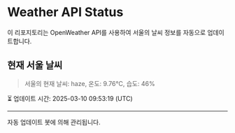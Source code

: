 
# Weather API Status

이 리포지토리는 OpenWeather API를 사용하여 서울의 날씨 정보를 자동으로 업데이트합니다.

## 현재 서울 날씨
> 서울의 현재 날씨: haze, 온도: 9.76°C, 습도: 46%

⏳ 업데이트 시간: 2025-03-10 09:53:19 (UTC)

---
자동 업데이트 봇에 의해 관리됩니다.
